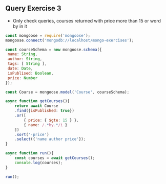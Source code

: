 ## Query Exercise 3

- Only check queries, courses returned with price more than 15 or word by in it

```js
const mongoose = require('mongoose');
mongoose.connect('mongodb://localhost/mongo-exercises'); 

const courseSchema = new mongoose.schema({
 name: String,
 author: String,
 tags: [ String ],
 date: Date,
 isPublised: Boolean,
 price: Number
});

const Course = mongoose.model('Course', courseSchema);

async function getCourses(){
    return await Course
    .find({isPublished: true})
    .or([
        { price: { $gte: 15 } },
        { name: /.*by.*/i }
    ])
    .sort('-price')
    .select({'name author price'});
}

async function run(){
    const courses = await getCourses();
    console.log(courses);
} 

run();
```